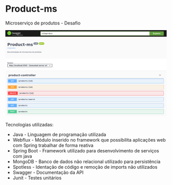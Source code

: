 # Product-ms
Microserviço de produtos - Desafio

![Endpoints de produto](./pictures/swagger.png "Swagger")


Tecnologias utilizadas:

- Java - Linguagem de programação utilizada
- Webflux - Módulo inserido no framework que possibilita aplicações web com Spring trabalhar de forma reativa 
- Spring Boot - Framework utilizado para desenvolvimento de serviços com java
- MongoDB - Banco de dados não relacional utilizado para persistência
- Spotless - Identação de código e remoção de imports não utilizados
- Swagger - Documentação da API
- Junit - Testes unitários
